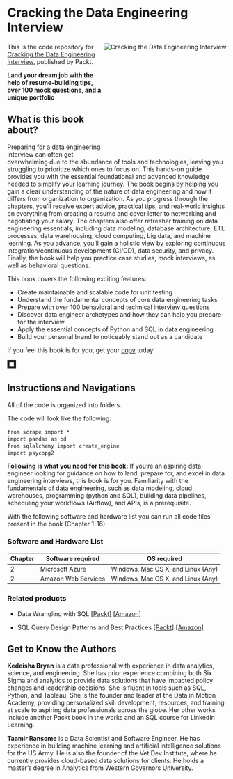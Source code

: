 # Cracking the Data Engineering Interview	

<a href="https://www.amazon.com/Cracking-Data-Engineering-Interview-resume-building/dp/1837630771"><img src="https://m.media-amazon.com/images/I/71FddpHj+dL._SY466_.jpg" alt="Cracking the Data Engineering Interview" height="256px" align="right"></a>

This is the code repository for [Cracking the Data Engineering Interview](https://m.media-amazon.com/images/I/71FddpHj+dL._SY466_.jpg), published by Packt.

**Land your dream job with the help of resume-building tips, over 100 mock questions, and a unique portfolio**

## What is this book about?
Preparing for a data engineering interview can often get overwhelming due to the abundance of tools and technologies, leaving you struggling to prioritize which ones to focus on. This hands-on guide provides you with the essential foundational and advanced knowledge needed to simplify your learning journey.
The book begins by helping you gain a clear understanding of the nature of data engineering and how it differs from organization to organization. As you progress through the chapters, you’ll receive expert advice, practical tips, and real-world insights on everything from creating a resume and cover letter to networking and negotiating your salary. The chapters also offer refresher training on data engineering essentials, including data modeling, database architecture, ETL processes, data warehousing, cloud computing, big data, and machine learning. As you advance, you’ll gain a holistic view by exploring continuous integration/continuous development (CI/CD), data security, and privacy. Finally, the book will help you practice case studies, mock interviews, as well as behavioral questions.

This book covers the following exciting features: 
* Create maintainable and scalable code for unit testing
* Understand the fundamental concepts of core data engineering tasks
* Prepare with over 100 behavioral and technical interview questions
* Discover data engineer archetypes and how they can help you prepare for the interview
* Apply the essential concepts of Python and SQL in data engineering
* Build your personal brand to noticeably stand out as a candidate

If you feel this book is for you, get your [copy](https://www.amazon.com/dp/1837630771) today!

<a href="https://www.packtpub.com/?utm_source=github&utm_medium=banner&utm_campaign=GitHubBanner"><img src="https://raw.githubusercontent.com/PacktPublishing/GitHub/master/GitHub.png" alt="https://www.packtpub.com/" border="5" /></a>

## Instructions and Navigations
All of the code is organized into folders.

The code will look like the following:
```
from scrape import *
import pandas as pd
from sqlalchemy import create_engine
import psycopg2
```

**Following is what you need for this book:**
If you’re an aspiring data engineer looking for guidance on how to land, prepare for, and excel in data engineering interviews, this book is for you. Familiarity with the fundamentals of data engineering, such as data modeling, cloud warehouses, programming (python and SQL), building data pipelines, scheduling your workflows (Airflow), and APIs, is a prerequisite.	

With the following software and hardware list you can run all code files present in the book (Chapter 1-16).

### Software and Hardware List

| Chapter  | Software required                                                                    | OS required                        |
| -------- | ------------------------------------------------------------------------------------| -----------------------------------|
|  2		   | 	Microsoft Azure		                                            			  | Windows, Mac OS X, and Linux (Any) |
|   2      | Amazon Web Services  																					         |   Windows, Mac OS X, and Linux (Any)|

### Related products <Other books you may enjoy>
* Data Wrangling with SQL [[Packt]](https://www.packtpub.com/product/data-wrangling-with-sql/9781837630028) [[Amazon]](https://www.amazon.com/dp/183763002X)

* SQL Query Design Patterns and Best Practices [[Packt]](https://www.packtpub.com/product/sql-query-design-patterns-and-best-practices/9781837633289) [[Amazon]](https://www.amazon.com/dp/1837633282)

## Get to Know the Authors
**Kedeisha Bryan** is a data professional with experience in data analytics, science, and engineering. She has prior experience combining both Six Sigma and analytics to provide data solutions that have impacted policy changes and leadership decisions. She is fluent in tools such as SQL, Python, and Tableau.
She is the founder and leader at the Data in Motion Academy, providing personalized skill development, resources, and training at scale to aspiring data professionals across the globe. Her other works include another Packt book in the works and an SQL course for LinkedIn Learning.

**Taamir Ransome** is a Data Scientist and Software Engineer. He has experience in building machine learning and artificial intelligence solutions for the US Army. He is also the founder of the Vet Dev Institute, where he currently provides cloud-based data solutions for clients. He holds a master’s degree in Analytics from Western Governors University.
